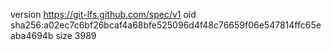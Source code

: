 version https://git-lfs.github.com/spec/v1
oid sha256:a02ec7c6bf26bcaf4a68bfe525096d4f48c76659f06e547814ffc65eaba4694b
size 3989
